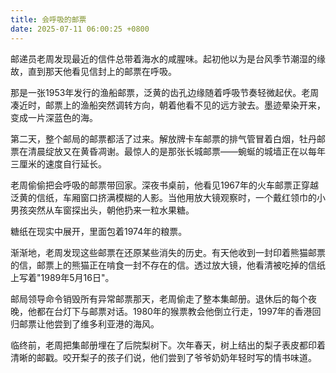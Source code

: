 ```yaml
---
title: 会呼吸的邮票
date: 2025-07-11 06:00:25 +0800
---
```


邮递员老周发现最近的信件总带着海水的咸腥味。起初他以为是台风季节潮湿的缘故，直到那天他看见信封上的邮票在呼吸。

那是一张1953年发行的渔船邮票，泛黄的齿孔边缘随着呼吸节奏轻微起伏。老周凑近时，邮票上的渔船突然调转方向，朝着他看不见的远方驶去。墨迹晕染开来，变成一片深蓝色的海。

第二天，整个邮局的邮票都活了过来。解放牌卡车邮票的排气管冒着白烟，牡丹邮票在清晨绽放又在黄昏凋谢。最惊人的是那张长城邮票——蜿蜒的城墙正在以每年三厘米的速度自行延长。

老周偷偷把会呼吸的邮票带回家。深夜书桌前，他看见1967年的火车邮票正穿越泛黄的信纸，车厢窗口挤满模糊的人影。当他用放大镜观察时，一个戴红领巾的小男孩突然从车窗探出头，朝他扔来一粒水果糖。

糖纸在现实中展开，里面包着1974年的粮票。

渐渐地，老周发现这些邮票在还原某些消失的历史。有天他收到一封印着熊猫邮票的信，邮票上的熊猫正在啃食一封不存在的信。透过放大镜，他看清被吃掉的信纸上写着"1989年5月16日"。

邮局领导命令销毁所有异常邮票那天，老周偷走了整本集邮册。退休后的每个夜晚，他都在台灯下与邮票对话。1980年的猴票教会他倒立行走，1997年的香港回归邮票让他尝到了维多利亚港的海风。

临终前，老周把集邮册埋在了后院梨树下。次年春天，树上结出的梨子表皮都印着清晰的邮戳。咬开梨子的孩子们说，他们尝到了爷爷奶奶年轻时写的情书味道。
